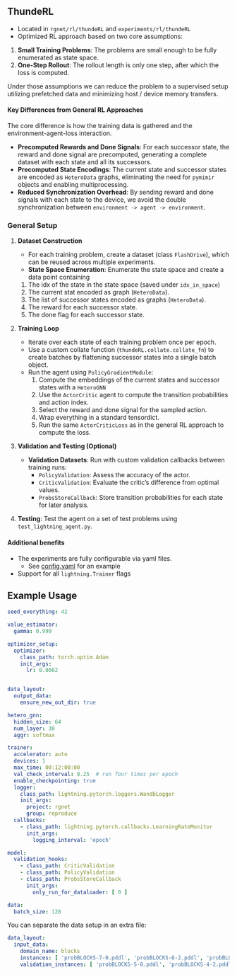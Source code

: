 ## ThundeRL

- Located in `rgnet/rl/thundeRL` and `experiments/rl/thundeRL`
- Optimized RL approach based on two core assumptions:

1. **Small Training Problems**: The problems are small enough to be fully enumerated as
   state space.
2. **One-Step Rollout**: The rollout length is only one step, after which the loss is
   computed.

Under those assumptions we can reduce the problem to a supervised setup utilizing
prefetched data and minimizing host / device memory transfers.

#### Key Differences from General RL Approaches

The core difference is how the training data is gathered and the environment-agent-loss
interaction.

- **Precomputed Rewards and Done Signals**: For each successor state, the reward and
  done signal are precomputed, generating a complete dataset with each state and all its
  successors.
- **Precomputed State Encodings**: The current state and successor states are encoded
  as `HeteroData` graphs, eliminating the need for `pymimir` objects and enabling
  multiprocessing.
- **Reduced Synchronization Overhead**: By sending reward and done signals with each
  state to the device, we avoid the double synchronization
  between `environment -> agent -> environment`.

### General Setup

1. **Dataset Construction**
    - For each training problem, create a dataset (class `FlashDrive`), which can be
      reused across multiple experiments.
    - **State Space Enumeration**: Enumerate the state space and create a data point
      containing

    1. The idx of the state in the state space (saved under `idx_in_space`)
    2. The current stat encoded as graph (`HeteroData`).
    3. The list of successor states encoded as graphs (`HeteroData`).
    4. The reward for each successor state.
    5. The done flag for each successor state.
2. **Training Loop**
    - Iterate over each state of each training problem once per epoch.
    - Use a custom collate function (`thundeRL.collate.collate_fn`) to create batches by
      flattening successor states into a single batch object.
    - Run the agent using `PolicyGradientModule`:
        1. Compute the embeddings of the current states and successor states with
           a `HeteroGNN`
        2. Use the `ActorCritic` agent to compute the transition probabilities and
           action index.
        3. Select the reward and done signal for the sampled action.
        4. Wrap everything in a standard tensordict.
        5. Run the same `ActorCriticLoss` as in the general RL approach to compute the
           loss.
3. **Validation and Testing (Optional)**
    - **Validation Datasets**: Run with custom validation callbacks between training
      runs:
        - `PolicyValidation`: Assess the accuracy of the actor.
        - `CriticValidation`: Evaluate the critic’s difference from optimal values.
        - `ProbsStoreCallback`: Store transition probabilities for each state for later
          analysis.
4. **Testing**: Test the agent on a set of test problems
   using `test_lightning_agent.py`.

#### Additional benefits

- The experiments are fully configurable via yaml files.
    - See [config.yaml](..%2F..%2Ftest%2Fintegration%2Fconfig.yaml) for an example
- Support for all `lightning.Trainer` flags

## Example Usage

```yaml
seed_everything: 42

value_estimator:
  gamma: 0.999

optimizer_setup:
  optimizer:
    class_path: torch.optim.Adam
    init_args:
      lr: 0.0002


data_layout:
  output_data:
    ensure_new_out_dir: true

hetero_gnn:
  hidden_size: 64
  num_layer: 30
  aggr: softmax

trainer:
  accelerator: auto
  devices: 1
  max_time: 00:12:00:00
  val_check_interval: 0.25  # run four times per epoch
  enable_checkpointing: true
  logger:
    class_path: lightning.pytorch.loggers.WandbLogger
    init_args:
      project: rgnet
      group: reproduce
  callbacks:
    - class_path: lightning.pytorch.callbacks.LearningRateMonitor
      init_args:
        logging_interval: 'epoch'

model:
  validation_hooks:
    - class_path: CriticValidation
    - class_path: PolicyValidation
    - class_path: ProbsStoreCallback
      init_args:
        only_run_for_dataloader: [ 0 ]

data:
  batch_size: 128
```

You can separate the data setup in an extra file:

```yaml
data_layout:
  input_data:
    domain_name: blocks
    instances: [ 'probBLOCKS-7-0.pddl', 'probBLOCKS-6-2.pddl', 'probBLOCKS-7-1.pddl', 'probBLOCKS-5-1.pddl', 'probBLOCKS-6-1.pddl', 'probBLOCKS-4-1.pddl', 'probBLOCKS-5-2.pddl', 'probBLOCKS-4-0.pddl', 'probBLOCKS-7-2.pddl', 'probBLOCKS-6-0.pddl' ]
    validation_instances: [ 'probBLOCKS-5-0.pddl', 'probBLOCKS-4-2.pddl' ]

```
